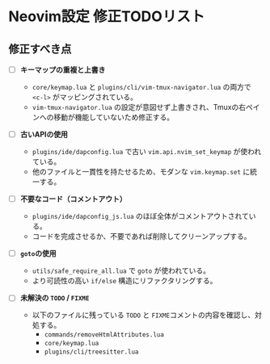 # Neovim設定 修正TODOリスト

## 修正すべき点

- [ ] **キーマップの重複と上書き**
  - `core/keymap.lua` と `plugins/cli/vim-tmux-navigator.lua` の両方で `<c-l>` がマッピングされている。
  - `vim-tmux-navigator.lua` の設定が意図せず上書きされ、Tmuxの右ペインへの移動が機能していないため修正する。

- [ ] **古いAPIの使用**
  - `plugins/ide/dapconfig.lua` で古い `vim.api.nvim_set_keymap` が使われている。
  - 他のファイルと一貫性を持たせるため、モダンな `vim.keymap.set` に統一する。

- [ ] **不要なコード（コメントアウト）**
  - `plugins/ide/dapconfig_js.lua` のほぼ全体がコメントアウトされている。
  - コードを完成させるか、不要であれば削除してクリーンアップする。

- [ ] **`goto`の使用**
  - `utils/safe_require_all.lua` で `goto` が使われている。
  - より可読性の高い `if/else` 構造にリファクタリングする。

- [ ] **未解決の `TODO` / `FIXME`**
  - 以下のファイルに残っている `TODO` と `FIXME`コメントの内容を確認し、対処する。
    - `commands/removeHtmlAttributes.lua`
    - `core/keymap.lua`
    - `plugins/cli/treesitter.lua`
